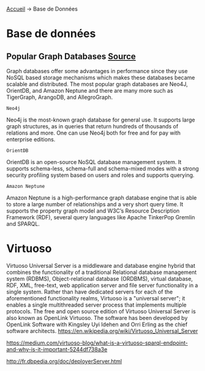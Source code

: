 [Accueil]() &rarr; Base de Données

# Base de données

## Popular Graph Databases [Source](https://medium.com/analytics-vidhya/a-brief-look-at-graph-databases-d65b00f9c349)

Graph databases offer some advantages in performance since they use NoSQL based storage mechanisms which makes these databases became scalable and distributed. The most popular graph databases are Neo4J, OrientDB, and Amazon Neptune and there are many more such as TigerGraph, ArangoDB, and AllegroGraph.

    Neo4j

Neo4j is the most-known graph database for general use. It supports large graph structures, as in queries that return hundreds of thousands of relations and more. One can use Neo4j both for free and for pay with enterprise editions.

    OrientDB

OrientDB is an open-source NoSQL database management system. It supports schema-less, schema-full and schema-mixed modes with a strong security profiling system based on users and roles and supports querying.

    Amazon Neptune

Amazon Neptune is a high-performance graph database engine that is able to store a large number of relationships and a very short query time. It supports the property graph model and W3C’s Resource Description Framework (RDF), several query languages like Apache TinkerPop Gremlin and SPARQL.

# Virtuoso

Virtuoso Universal Server is a middleware and database engine hybrid that combines the functionality of a traditional Relational database management system (RDBMS), Object-relational database (ORDBMS), virtual database, RDF, XML, free-text, web application server and file server functionality in a single system. Rather than have dedicated servers for each of the aforementioned functionality realms, Virtuoso is a "universal server"; it enables a single multithreaded server process that implements multiple protocols. The free and open source edition of Virtuoso Universal Server is also known as OpenLink Virtuoso. The software has been developed by OpenLink Software with Kingsley Uyi Idehen and Orri Erling as the chief software architects.
https://en.wikipedia.org/wiki/Virtuoso_Universal_Server

https://medium.com/virtuoso-blog/what-is-a-virtuoso-sparql-endpoint-and-why-is-it-important-5244df738a3e

http://fr.dbpedia.org/doc/deployerServer.html
